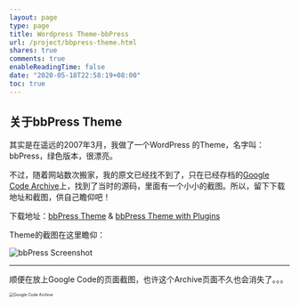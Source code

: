 ```yaml
---
layout: page
type: page
title: Wordpress Theme-bbPress
url: /project/bbpress-theme.html
shares: true
comments: true
enableReadingTime: false
date: "2020-05-18T22:58:19+08:00"
toc: true
---
```


## 关于bbPress Theme

其实是在遥远的2007年3月，我做了一个WordPress 的Theme，名字叫：bbPress，绿色版本，很漂亮。

[^bbPress]: 是一款WordPress 配套的论坛应用。

不过，随着网站数次搬家，我的原文已经找不到了，只在已经存档的[Google Code Archive](https://code.google.com/archive/p/zhu8/downloads)上，找到了当时的源码，里面有一个小小的截图。所以，留下下载地址和截图，供自己瞻仰吧！

下载地址：[bbPress Theme](/uploads/bbPress.7z) & [bbPress Theme with Plugins](/uploads/bbPress-and-plugin.7z)

Theme的截图在这里瞻仰：

![bbPress Screenshot](/images/bbPress-screenshot.png)

------

顺便在放上Google Code的页面截图，也许这个Archive页面不久也会消失了。。。

<img src="/images/zhu8-google-code.png" alt="Google Code Archive" style="zoom:50%;" />